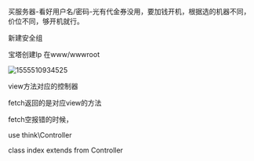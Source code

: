 买服务器-看好用户名/密码-光有代金券没用，要加钱开机，根据选的机器不同，价位不同，够开机就行。

新建安全组



宝塔创建Ip 在www/wwwroot



![1555510934525](C:\Users\goodluck\AppData\Roaming\Typora\typora-user-images\1555510934525.png)



view方法对应的控制器

fetch返回的是对应view的方法

fetch空报错的时候，

use think\Controller

class index extends from Controller



